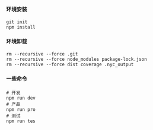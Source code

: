 #### 环境安装

```
git init
npm install
```

#### 环境卸载

```
rm --recursive --force .git
rm --recursive --force node_modules package-lock.json
rm --recursive --force dist coverage .nyc_output
```

#### 一些命令

```
# 开发
npm run dev
# 产品
npm run pro
# 测试
npm run tes
```